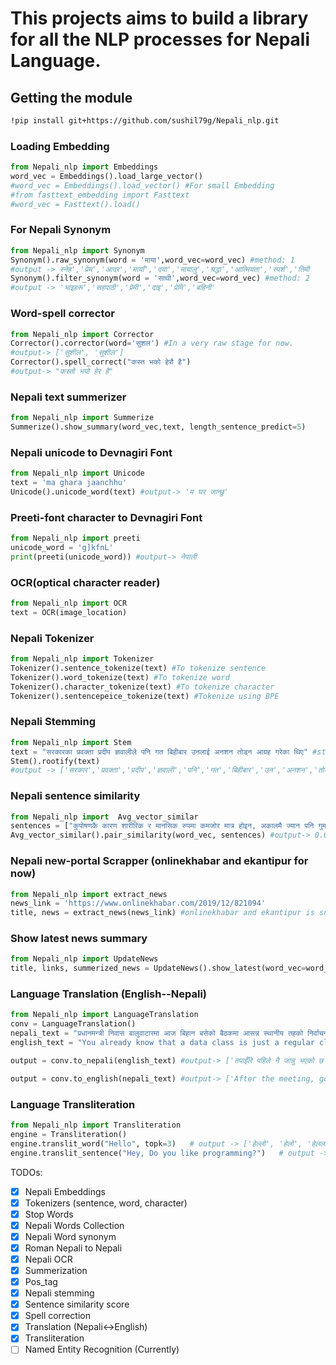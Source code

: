 <h1>This projects aims to build a library for all the NLP processes for Nepali Language.</h1>

<h2>Getting the module</h2>

```bash
!pip install git+https://github.com/sushil79g/Nepali_nlp.git
```

<h3>Loading Embedding</h3>

```python
from Nepali_nlp import Embeddings
word_vec = Embeddings().load_large_vector()
#word_vec = Embeddings().load_vector() #For small Embedding
#from fasttext_embedding import Fasttext
#word_vec = Fasttext().load()
```

<h3>For Nepali Synonym</h3>

```python
from Nepali_nlp import Synonym
Synonym().raw_synonym(word = 'माया',word_vec=word_vec) #method: 1
#output -> स्नेह','प्रेम','आदर','मायाँ','दया','मायालु','श्रद्धा','आत्मियता','स्पर्श','तिमी
Synonym().filter_synonym(word = 'साथी',word_vec=word_vec) #method: 2
#output -> 'भाइहरू','सहपाठी','प्रेमी','दाइ','प्रेमि','बहिनी'
```
<h3>Word-spell corrector</h3>

```python
from Nepali_nlp import Corrector
Corrector().corrector(word='सुशल') #In a very raw stage for now.
#output-> ['सुशील', 'सुशील']
Corrector().spell_correct("कस्त भको हेरौ है")
#output-> "कस्तो भयो हेर है"
```
<h3>Nepali text summerizer</h3>

```python
from Nepali_nlp import Summerize
Summerize().show_summary(word_vec,text, length_sentence_predict=5)
```
<h3>Nepali unicode to Devnagiri Font</h3>

```python
from Nepali_nlp import Unicode
text = 'ma ghara jaanchhu'
Unicode().unicode_word(text) #output-> 'म घर जान्छु'
```
<h3>Preeti-font character to Devnagiri Font</h3>

```python
from Nepali_nlp import preeti
unicode_word = 'g]kfnL'
print(preeti(unicode_word)) #output-> नेपाली
```
<h3>OCR(optical character reader)</h3>

```python
from Nepali_nlp import OCR
text = OCR(image_location)
```
<h3>Nepali Tokenizer</h3>

```python
from Nepali_nlp import Tokenizer
Tokenizer().sentence_tokenize(text) #To tokenize sentence
Tokenizer().word_tokenize(text) #To tokenize word
Tokenizer().character_tokenize(text) #To tokenize character
Tokenizer().sentencepeice_tokenize(text) #Tokenize using BPE
```

<h3>Nepali Stemming</h3>

```python
from Nepali_nlp import Stem
text = "सरकारका प्रवक्ता प्रदीप ज्ञवालीले पनि गत बिहीबार उनलाई अनशन तोड्न आग्रह गरेका थिए" #str or list of word
Stem().rootify(text)
#output -> ['सरकार','प्रवक्ता','प्रदीप','ज्ञवाली','पनि','गत','बिहीबार','उन','अनशन','तोड्न','आग्रह','गर','']
```

<h3>Nepali sentence similarity</h3>

```python
from Nepali_nlp import  Avg_vector_similar
sentences = ["कुपोषणकै कारण शारीरिक र मानसिक रुपमा कमजोर मात्र होइन, अकालमै ज्यान पनि गुमाउनुको परेको समाचार बग्रेल्ती सुन्न सकिन्छ","कर्णाली प्रदेश सामाजिक विकास मन्त्रालयले उपलब्ध गराएको तथ्यांकले कर्णालीमा प्रत्येक वर्ष जन्मिएका ५ वर्षमुनीका बालबालिका १ हजार जनामध्ये ५८ जनाले ज्यान गुमाउँदै आएको देखाएको छ"]
Avg_vector_similar().pair_similarity(word_vec, sentences) #output-> 0.6817289590835571
```

<h3>Nepali new-portal Scrapper (onlinekhabar and ekantipur for now)</h3>

```python
from Nepali_nlp import extract_news
news_link = 'https://www.onlinekhabar.com/2019/12/821094'
title, news = extract_news(news_link) #onlinekhabar and ekantipur is supported at the moment.
```
<h3>Show latest news summary</h3>

```python
from Nepali_nlp import UpdateNews
title, links, summerized_news = UpdateNews().show_latest(word_vec=word_vec,portal='onlinekhabar',number_of_news=5) #ekantipur portal is also supported
```

<h3>Language Translation (English--Nepali)</h3>

```python
from Nepali_nlp import LanguageTranslation
conv = LanguageTranslation()
nepali_text = "प्रधानमन्त्री निवास बालुवाटारमा आज बिहान बसेको बैठकमा आसन्न स्थानीय तहको निर्वाचनको विषयमा छलफल भएको थियो । छलफलपछि सरकारका प्रवक्ता ज्ञानेन्द्रबहादुर कार्कीले निर्वाचन समयमै सम्पन्न गर्न आफूहरु सहमत भएको सन्चारकर्मीलाई जानकारी दिए ।"
english_text = "You already know that a data class is just a regular class. That means that you can freely add your own methods to a data class. As an example, let us calculate the distance between one position and another, along the Earth’s surface"

output = conv.to_nepali(english_text) #output-> ['तपाईँले पहिले नै जान्नु भएको छ कि डेटा वर्ग एउटा नियमित वर्ग मात्र हो । यसको अर्थ तपाईँले डेटा वर्गमा तपाईँको आफ्नै विधिहरू स्वतन्त्र रूपमा थप्न सक्नुहुन्छ । उदाहरणका लागि, हामीलाई पृथ्वीको सतहमा एक स्थान र अर्को बीचको दूरी गणना गर्नुहोस्']

output = conv.to_english(nepali_text) #output-> ['After the meeting, government spokesman Gyanendra Bahadur Patel informed the media that they agreed to hold elections on time.']
```

<h3> Language Transliteration </h3>

```python
from Nepali_nlp import Transliteration
engine = Transliteration()
engine.translit_word("Hello", topk=3)   # output -> ['हेल्लो', 'हेलो', 'हेललो']
engine.translit_sentence("Hey, Do you like programming?")   # output -> हे, डो योउ लाइक प्रोग्रामिङ?
```

TODOs:</br>
- [x] Nepali Embeddings 
- [x] Tokenizers (sentence, word, character) 
- [x] Stop Words
- [x] Nepali Words Collection 
- [x] Nepali Word synonym
- [x] Roman Nepali to Nepali
- [x] Nepali OCR
- [x] Summerization 
- [x] Pos_tag
- [x] Nepali stemming
- [x] Sentence similarity score
- [x] Spell correction
- [x] Translation (Nepali<->English)
- [x] Transliteration 
- [ ] Named Entity Recognition (Currently)
